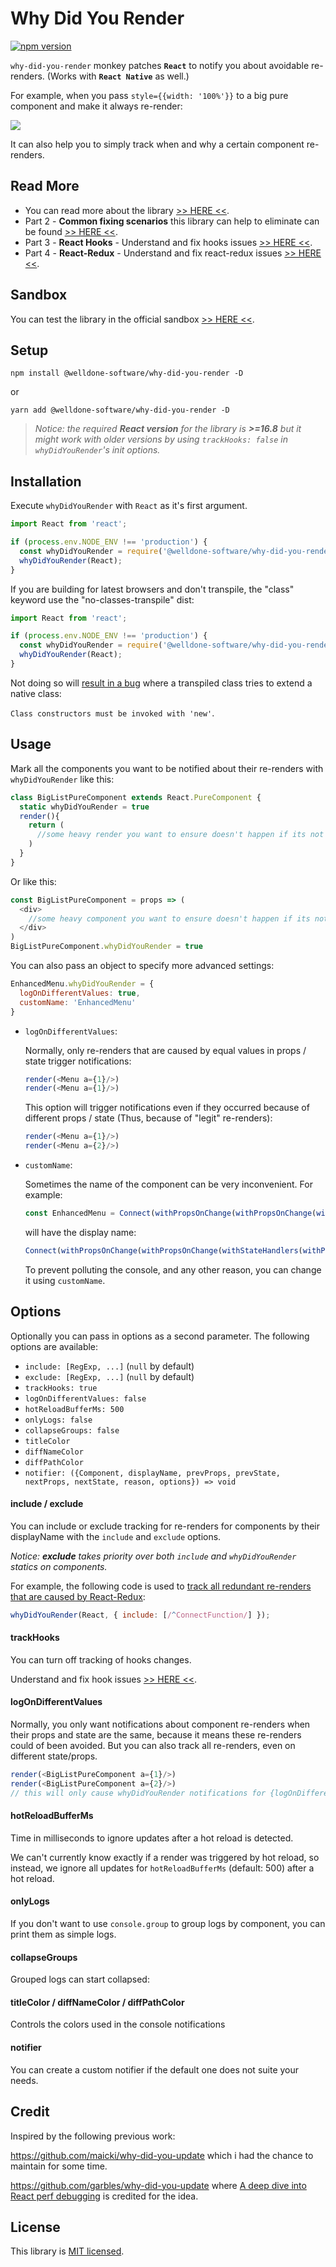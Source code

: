 # Why Did You Render

[![npm version](https://badge.fury.io/js/%40welldone-software%2Fwhy-did-you-render.svg)](https://badge.fury.io/js/%40welldone-software%2Fwhy-did-you-render)

`why-did-you-render` monkey patches **`React`** to notify you about avoidable re-renders. (Works with **`React Native`** as well.)

For example, when you pass `style={{width: '100%'}}` to a big pure component and make it always re-render:

![](https://raw.githubusercontent.com/welldone-software/why-did-you-render/master/demo-image.png)

It can also help you to simply track when and why a certain component re-renders.

## Read More
* You can read more about the library [>> HERE <<](http://bit.ly/wdyr1).
* Part 2 - **Common fixing scenarios** this library can help to eliminate can be found [>> HERE <<](http://bit.ly/wdyr02).
* Part 3 - **React Hooks** - Understand and fix hooks issues [>> HERE <<](http://bit.ly/wdyr3).
* Part 4 - **React-Redux** - Understand and fix react-redux issues [>> HERE <<](http://bit.ly/wdyr04).

## Sandbox
You can test the library in the official sandbox [>> HERE <<](http://bit.ly/wdyr-sb).

## Setup
```
npm install @welldone-software/why-did-you-render -D
```
or
```
yarn add @welldone-software/why-did-you-render -D
```

> *Notice: the required **React version** for the library is **>=16.8** but it might work with older versions by using `trackHooks: false` in `whyDidYouRender`'s init options.*

## Installation
Execute `whyDidYouRender` with `React` as it's first argument.

```js
import React from 'react';

if (process.env.NODE_ENV !== 'production') {
  const whyDidYouRender = require('@welldone-software/why-did-you-render');
  whyDidYouRender(React);
}
```

If you are building for latest browsers and don't transpile, the "class" keyword use the "no-classes-transpile" dist:
```js
import React from 'react';

if (process.env.NODE_ENV !== 'production') {
  const whyDidYouRender = require('@welldone-software/why-did-you-render/dist/no-classes-transpile/umd/whyDidYouRender.min.js');
  whyDidYouRender(React);
}
```
Not doing so will [result in a bug](https://github.com/welldone-software/why-did-you-render/issues/5)
where a transpiled class tries to extend a native class:

`Class constructors must be invoked with 'new'`.

## Usage
Mark all the components you want to be notified about their re-renders with `whyDidYouRender` like this:

```js
class BigListPureComponent extends React.PureComponent {
  static whyDidYouRender = true
  render(){
    return (
      //some heavy render you want to ensure doesn't happen if its not neceserry
    )
  }
}
```

Or like this:

```js
const BigListPureComponent = props => (
  <div>
    //some heavy component you want to ensure doesn't happen if its not neceserry
  </div>
)
BigListPureComponent.whyDidYouRender = true
```

You can also pass an object to specify more advanced settings:

```js
EnhancedMenu.whyDidYouRender = {
  logOnDifferentValues: true,
  customName: 'EnhancedMenu'
}
```

- `logOnDifferentValues`:

  Normally, only re-renders that are caused by equal values in props / state trigger notifications:
  ```js
  render(<Menu a={1}/>)
  render(<Menu a={1}/>)
  ```
  This option will trigger notifications even if they occurred because of different props / state (Thus, because of "legit" re-renders):
  ```js
  render(<Menu a={1}/>)
  render(<Menu a={2}/>)
  ```

- `customName`:

  Sometimes the name of the component can be very inconvenient. For example:

  ```js
  const EnhancedMenu = Connect(withPropsOnChange(withPropsOnChange(withStateHandlers(withPropsOnChange(withState(withPropsOnChange(lifecycle(withPropsOnChange(withPropsOnChange(onlyUpdateForKeys(LoadNamespace(Connect(withState(withState(withPropsOnChange(lifecycle(withPropsOnChange(withHandlers(withHandlers(withHandlers(withHandlers(Connect(lifecycle(Menu))))))))))))))))))))))))
  ```

  will have the display name:

  ```js
  Connect(withPropsOnChange(withPropsOnChange(withStateHandlers(withPropsOnChange(withState(withPropsOnChange(lifecycle(withPropsOnChange(withPropsOnChange(onlyUpdateForKeys(LoadNamespace(Connect(withState(withState(withPropsOnChange(lifecycle(withPropsOnChange(withHandlers(withHandlers(withHandlers(withHandlers(Connect(lifecycle(Menu))))))))))))))))))))))))
  ```

  To prevent polluting the console, and any other reason, you can change it using `customName`.

## Options
Optionally you can pass in options as a second parameter. The following options are available:
- `include: [RegExp, ...]` (`null` by default)
- `exclude: [RegExp, ...]` (`null` by default)
- `trackHooks: true`
- `logOnDifferentValues: false`
- `hotReloadBufferMs: 500`
- `onlyLogs: false`
- `collapseGroups: false`
- `titleColor`
- `diffNameColor`
- `diffPathColor`
- `notifier: ({Component, displayName, prevProps, prevState, nextProps, nextState, reason, options}) => void`

#### include / exclude
You can include or exclude tracking for re-renders for components
by their displayName with the `include` and `exclude` options.

*Notice: **exclude** takes priority over both `include` and `whyDidYouRender` statics on components.*

For example, the following code is used to [track all redundant re-renders that are caused by React-Redux](http://bit.ly/wdyr04):
```js
whyDidYouRender(React, { include: [/^ConnectFunction/] });
```

#### trackHooks
You can turn off tracking of hooks changes.

Understand and fix hook issues [>> HERE <<](http://bit.ly/wdyr3).

#### logOnDifferentValues
Normally, you only want notifications about component re-renders when their props and state
are the same, because it means these re-renders could of been avoided. But you can also track
all re-renders, even on different state/props.

```js
render(<BigListPureComponent a={1}/>)
render(<BigListPureComponent a={2}/>)
// this will only cause whyDidYouRender notifications for {logOnDifferentValues: true}
```

#### hotReloadBufferMs
Time in milliseconds to ignore updates after a hot reload is detected.

We can't currently know exactly if a render was triggered by hot reload,
so instead, we ignore all updates for `hotReloadBufferMs` (default: 500) after a hot reload.

#### onlyLogs
If you don't want to use `console.group` to group logs by component, you can print them as simple logs.

#### collapseGroups
Grouped logs can start collapsed:

#### titleColor / diffNameColor / diffPathColor
Controls the colors used in the console notifications

#### notifier
You can create a custom notifier if the default one does not suite your needs.

## Credit

Inspired by the following previous work:

https://github.com/maicki/why-did-you-update which i had the chance to maintain for some time.

https://github.com/garbles/why-did-you-update where [A deep dive into React perf debugging](http://benchling.engineering/deep-dive-react-perf-debugging/) is credited for the idea.

## License

This library is [MIT licensed](./LICENSE).
